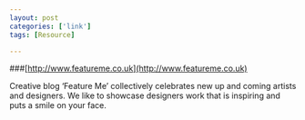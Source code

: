 ```yaml
---
layout: post
categories: ['link']
tags: [Resource]

---
```


###[http://www.featureme.co.uk](http://www.featureme.co.uk)

Creative blog ‘Feature Me’ collectively celebrates new up and coming artists and designers. We like to showcase designers work that is inspiring and puts a smile on your face.
